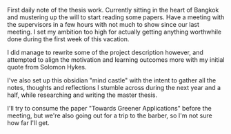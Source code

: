 First daily note of the thesis work. Currently sitting in the heart of Bangkok and mustering up the will to start reading some papers. Have a meeting with the supervisors in a few hours with not much to show since our last meeting. I set my ambition too high for actually getting anything worthwhile done during the first week of this vacation.

I did manage to rewrite some of the project description however, and attempted to align the motivation and learning outcomes more with my initial quote from Solomon Hykes.

I've also set up this obsidian "mind castle" with the intent to gather all the notes, thoughts and reflections I stumble across during the next year and a half, while researching and writing the master thesis. 

I'll try to consume the paper "Towards Greener Applications" before the meeting, but we're also going out for a trip to the barber, so I'm not sure how far I'll get.

